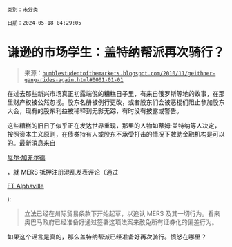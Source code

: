 ```

类别：未分类

日期：2024-05-18 04:29:05

```

# 谦逊的市场学生：盖特纳帮派再次骑行？

> 来源：[`humblestudentofthemarkets.blogspot.com/2010/11/geithner-gang-rides-again.html#0001-01-01`](https://humblestudentofthemarkets.blogspot.com/2010/11/geithner-gang-rides-again.html#0001-01-01)

在过去那些新兴市场真正初露端倪的糟糕日子里，有来自俄罗斯等地的故事，在那里财产权被公然忽视。股东名册被例行更改，或者股东们会被恶棍们阻止参加股东大会，现有的股东利益被稀释到无影无踪，有时没有披露或警告。

这些糟糕的旧日子似乎正在发达世界重现，那里的人物如蒂姆·盖特纳等人决定，按照资本主义原则，在债券持有人或股东不承受打击的情况下救助金融机构是可以的。最新消息来自

[尼尔·加菲尔德](http://livinglies.wordpress.com/2010/11/11/pardon-livinglies-obtains-wall-street-playbook-mers-to-be-legitimized-by-act-of-congress/)

，就 MERS 抵押注册混乱发表评论（通过

[FT Alphaville](http://ftalphaville.ft.com/blog/2010/11/15/404601/the-mother-of-all-mers-fixes/)

):

> 立法已经在州际贸易条款下开始起草，以追认 MERS 及其一切行为。看来奥巴马政府已经准备好通过签署这项法案来赦免所有证券化的偏差行为。

如果这个谣言是真的，那么盖特纳帮派已经准备好再次骑行。愤怒在哪里？
